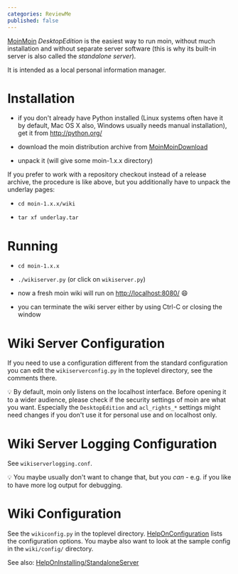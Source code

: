 ```yaml
---
categories: ReviewMe
published: false
---
```

[MoinMoin](/MoinMoin)
*DesktopEdition* is the easiest way to run moin, without much
installation and without separate server software (this is why its
built-in server is also called the *standalone server*).

It is intended as a local personal information manager.

# Installation

  - if you don't already have Python installed (Linux systems often have
    it by default, Mac OS X also, Windows usually needs manual
    installation), get it from <http://python.org/>

  - download the moin distribution archive from
    [MoinMoinDownload](http://moinmo.in/MoinMoinDownload)

  - unpack it (will give some moin-1.x.x directory)

If you prefer to work with a repository checkout instead of a release
archive, the procedure is like above, but you additionally have to
unpack the underlay pages:

  - `cd moin-1.x.x/wiki`

  - `tar xf underlay.tar`

# Running

  - `cd moin-1.x.x`

  - `./wikiserver.py` (or click on `wikiserver.py`)

  - now a fresh moin wiki will run on <http://localhost:8080/>
    :smile:

  - you can terminate the wiki server either by using Ctrl-C or closing
    the window

# Wiki Server Configuration

If you need to use a configuration different from the standard
configuration you can edit the `wikiserverconfig.py` in the toplevel
directory, see the comments there.

:bulb: By
default, moin only listens on the localhost interface. Before opening it
to a wider audience, please check if the security settings of moin are
what you want. Especially the `DesktopEdition` and `acl_rights_*`
settings might need changes if you don't use it for personal use and on
localhost only.

# Wiki Server Logging Configuration

See `wikiserverlogging.conf`.

:bulb: You
maybe usually don't want to change that, but you *can* - e.g. if you
like to have more log output for debugging.

# Wiki Configuration

See the `wikiconfig.py` in the toplevel directory.
[HelpOnConfiguration](/HelpOnConfiguration)
lists the configuration options. You maybe also want to look at the
sample config in the `wiki/config/` directory.

See also:
[HelpOnInstalling/StandaloneServer](/HelpOnInstalling/StandaloneServer)
